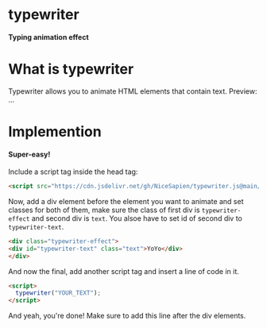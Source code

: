 # typewriter
#### Typing animation effect

# What is typewriter
Typewriter allows you to animate HTML elements that contain text.
Preview: ...
# Implemention
#### Super-easy!
Include a script tag inside the head tag:
```html
<script src="https://cdn.jsdelivr.net/gh/NiceSapien/typewriter.js@main/typewriter.js"></script>
```
Now, add a div element before the element you want to animate and set classes for both of them, make sure the class of first div is `typewriter-effect` and second div is `text`. You alsoe have to set id of second div to `typewriter-text`.
```html
<div class="typewriter-effect">
<div id="typewriter-text" class="text">YoYo</div>
</div>
```
And now the final, add another script tag and insert a line of code in it.
```html
<script>
  typewriter("YOUR_TEXT");
</script>
```
And yeah, you're done! Make sure to add this line after the div elements.